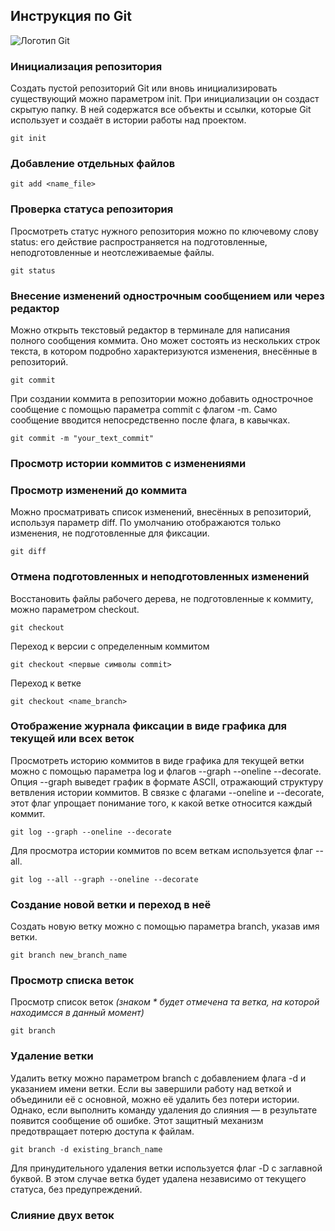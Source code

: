 ## Инструкция по Git

![Логотип Git](git_logo.jpg)

### **Инициализация репозитория**
Создать пустой репозиторий Git или вновь инициализировать существующий можно параметром init. При инициализации он создаст скрытую папку. В ней содержатся все объекты и ссылки, которые Git использует и создаёт в истории работы над проектом.

    git init

### **Добавление отдельных файлов**
    
    git add <name_file>

### **Проверка статуса репозитория**
Просмотреть статус нужного репозитория можно по ключевому слову status: его действие распространяется на подготовленные, неподготовленные и неотслеживаемые файлы.
    
    git status

### **Внесение изменений однострочным сообщением или через редактор**

 Можно открыть текстовый редактор в терминале для написания полного сообщения коммита. Оно может состоять из нескольких строк текста, в котором подробно характеризуются изменения, внесённые в репозиторий.

    git commit

При создании коммита в репозитории можно добавить однострочное сообщение с помощью параметра commit с флагом -m. Само сообщение вводится непосредственно после флага, в кавычках.

    git commit -m "your_text_commit"

### **Просмотр истории коммитов с изменениями**

### **Просмотр изменений до коммита**
Можно просматривать список изменений, внесённых в репозиторий, используя параметр diff. По умолчанию отображаются только изменения, не подготовленные для фиксации.

    git diff

### **Отмена подготовленных и неподготовленных изменений**
Восстановить файлы рабочего дерева, не подготовленные к коммиту, можно параметром checkout. 

    git checkout

 Переход к версии с определенным коммитом

    git checkout <первые символы commit>

Переход к ветке

    git checkout <name_branch>

### **Отображение журнала фиксации в виде графика для текущей или всех веток**
Просмотреть историю коммитов в виде графика для текущей ветки можно с помощью параметра log и флагов --graph --oneline --decorate. Опция --graph выведет график в формате ASCII, отражающий структуру ветвления истории коммитов. В связке с флагами --oneline и --decorate, этот флаг упрощает понимание того, к какой ветке относится каждый коммит.

    git log --graph --oneline --decorate

Для просмотра истории коммитов по всем веткам используется флаг --all.

    git log --all --graph --oneline --decorate

### **Создание новой ветки и переход в неё**
Создать новую ветку можно с помощью параметра branch, указав имя ветки.
    
    git branch new_branch_name

### **Просмотр списка веток**
Просмотр список веток *(знаком * будет отмечена та ветка, на которой находимсся в данный момент)*

    git branch
    
### **Удаление ветки**
Удалить ветку можно параметром branch с добавлением флага -d и указанием имени ветки. Если вы завершили работу над веткой и объединили её с основной, можно её удалить без потери истории. Однако, если выполнить команду удаления до слияния — в результате появится сообщение об ошибке. Этот защитный механизм предотвращает потерю доступа к файлам.

    git branch -d existing_branch_name

Для принудительного удаления ветки используется флаг -D с заглавной буквой. В этом случае ветка будет удалена независимо от текущего статуса, без предупреждений.    

### **Слияние двух веток**


